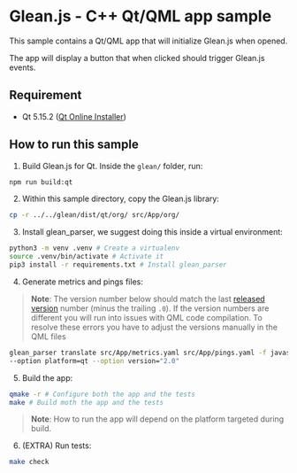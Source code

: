 # Glean.js - C++ Qt/QML app sample

This sample contains a Qt/QML app that will initialize Glean.js when opened.

The app will display a button that when clicked should trigger Glean.js events.

## Requirement

- Qt 5.15.2 ([Qt Online Installer](https://www.qt.io/download-qt-installer))

## How to run this sample


1. Build Glean.js for Qt. Inside the `glean/` folder, run:

```bash
npm run build:qt
```

2. Within this sample directory, copy the Glean.js library:

```bash
cp -r ../../glean/dist/qt/org/ src/App/org/
```

3. Install glean_parser, we suggest doing this inside a virtual environment:

```bash
python3 -m venv .venv # Create a virtualenv
source .venv/bin/activate # Activate it
pip3 install -r requirements.txt # Install glean_parser
```

4. Generate metrics and pings files:

> **Note**: The version number below should match the last [released version](https://github.com/mozilla/glean.js/releases) number (minus the trailing `.0`). If the version numbers are different you will run into issues with QML code compilation. To resolve these errors you have to adjust the versions manually in the QML files

```bash
glean_parser translate src/App/metrics.yaml src/App/pings.yaml -f javascript -o src/App/generated \
--option platform=qt --option version="2.0"
```

5. Build the app:

```bash
qmake -r # Configure both the app and the tests
make # Build moth the app and the tests
```

> **Note**: How to run the app will depend on the platform targeted during build.

6. (EXTRA) Run tests:

```bash
make check
```
